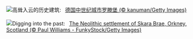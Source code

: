 ![](https://www.bing.com/th?id=OHR.MedievalRothenburg_ZH-CN1522774136_UHD.jpg&w=1000)高耸入云的历史建筑:&nbsp;&ensp;[德国中世纪城市罗滕堡 (© kanuman/Getty Images)](https://www.bing.com/th?id=OHR.MedievalRothenburg_ZH-CN1522774136_UHD.jpg)
<br><br/>
![](https://www.bing.com/th?id=OHR.AncientOrkney_EN-US8469766447_UHD.jpg&w=1000)Digging into the past:&nbsp;&ensp;[The Neolithic settlement of Skara Brae, Orkney, Scotland (© Paul Williams - FunkyStock/Getty Images)](https://www.bing.com/th?id=OHR.AncientOrkney_EN-US8469766447_UHD.jpg)
<br><br/>
